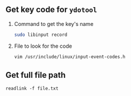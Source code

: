 ## Get key code for `ydotool`

1. Command to get the key's name
    ```sh
    sudo libinput record
    ```
2. File to look for the code
    ```sh
    vim /usr/include/linux/input-event-codes.h
    ```

## Get full file path

```
readlink -f file.txt
```
